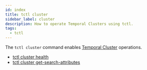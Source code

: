 ```yaml
---
id: index
title: tctl cluster
sidebar_label: cluster
description: How to operate Temporal Clusters using tctl.
tags:
  - tctl
---
```


The `tctl cluster` command enables [Temporal Cluster](/concepts/what-is-a-temporal-cluster) operations.

- [tctl cluster health](/tctl-v1/cluster/health)
- [tctl cluster get-search-attributes](/tctl-v1/cluster/get-search-attributes)
